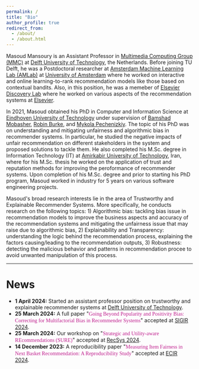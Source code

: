 ```yaml
---
permalink: /
title: "Bio"
author_profile: true
redirect_from: 
  - /about/
  - /about.html
---
```



Masoud Mansoury is an Assistant Professor in [Multimedia Computing Group (MMC)](https://www.tudelft.nl/ewi/over-de-faculteit/afdelingen/intelligent-systems/multimedia-computing) at [Delft University of Technology](https://www.tudelft.nl/), the Netherlands. Before joining TU Delft, he was a Postdoctoral researcher at [Amsterdam Machine Learning Lab (AMLab)](https://amlab.science.uva.nl/) at [University of Amsterdam](https://www.uva.nl/en) where he worked on interactive and online learning-to-rank recommendation models like those based on contextual bandits. Also, in this position, he was a memeber of [Elsevier Discovery Lab](https://discoverylab.ai/) where he worked on various aspects of the recommendation systems at [Elsevier](https://www.elsevier.com/).

In 2021, Masoud obtained his PhD in Computer and Information Science at [Eindhoven University of Technology](https://www.tue.nl/en/) under supervision of [Bamshad Mobasher](https://www.cdm.depaul.edu/Faculty-and-Staff/pages/faculty-info.aspx?fid=653), [Robin Burke](https://www.colorado.edu/cmci/people/college-leadership/robin-burke), and [Mykola Pechenizkiy](https://www.tue.nl/en/research/researchers/mykola-pechenizkiy). The topic of his PhD was on understanding and mitigating unfairness and algorithmic bias in recommender systems. In particular, he studied the negative impacts of unfair recommendation on different stakeholders in the system and proposed solutions to tackle them. He also completed his M.Sc. degree in Information Technology (IT) at [Amirkabir University of Technology](https://aut.ac.ir/index.php?sid=1&slc_lang=en), Iran, where for his M.Sc. thesis he worked on the application of trust and reputation methods for improving the peroformance of recommender systems. Upon completion of his M.Sc. degree and prior to starting his PhD program, Masoud worked in industry for 5 years on various software engineering projects.

Masoud's broad research interests lie in the area of Trustworthy and Explainable Recommender Systems. More specifically, he conducts research on the following topics: 1) Algorithmic bias: tackling bias issue in recommendation models to improve the business aspects and accuracy of the recommendation systems and mitigating the unfairness issue that may raise due to algorithmic bias, 2) Explainability and Transparency: understanding the logic behind the recommendation process, explaining the factors causing/leading to the recommendation outputs, 3) Robustness: detecting the malicious behavior and patterns in recommendation procee to avoid unwanted manipulation of this process.


-------------------------------------------------------------------

# News

* **1 April 2024:** Started an assistant professor position on trustworthy and explainable recommender systems at [Delft University of Technology](https://www.tudelft.nl/).
* **25 March 2024:** A full paper "<span style='color:#BF1E8D;font-family: "Book Antiqua";'>Going Beyond Popularity and Positivity Bias: Correcting for Multifactorial Bias in Recommender Systems</span>" accepted at [SIGIR 2024](https://sigir-2024.github.io/).
* **25 March 2024:** Our workshop on "<span style='color:#BF1E8D;font-family: "Book Antiqua";'>Strategic and Utility-aware REcommendations (SURE)</span>" accepted at [RecSys 2024](https://recsys.acm.org/recsys24/).
* **14 December 2023:** A reproducibility paper "<span style='color:#BF1E8D;font-family: "Book Antiqua";'>Measuring Item Fairness in Next Basket Recommendation: A Reproducibility Study</span>" accepted at [ECIR 2024](https://www.ecir2024.org/).


